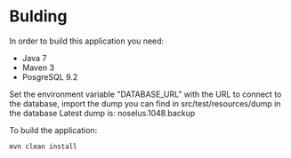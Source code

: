 Bulding
=======

In order to build this application you need:
* Java 7
* Maven 3
* PosgreSQL 9.2

Set the environment variable "DATABASE_URL" with the URL to connect to the database, import the dump you can find in src/test/resources/dump in the database
Latest dump is: noselus.1048.backup

To build the application:

    mvn clean install

